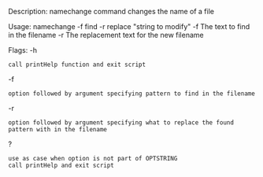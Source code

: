 Description: namechange command changes the name of a file

Usage: namechange -f find -r replace "string to modify"
 -f The text to find in the filename
 -r The replacement text for the new filename


Flags:
-h

    call printHelp function and exit script

-f

    option followed by argument specifying pattern to find in the filename

-r

    option followed by argument specifying what to replace the found pattern with in the filename

\?

    use as case when option is not part of OPTSTRING
    call printHelp and exit script


